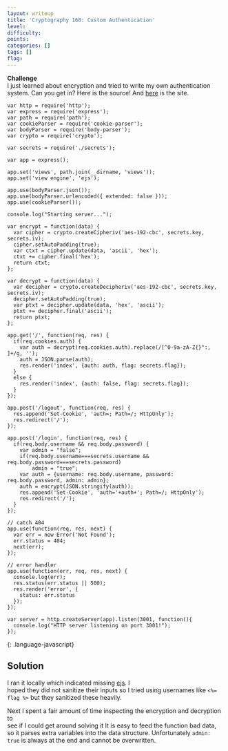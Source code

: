 ```yaml
---
layout: writeup
title: 'Cryptography 160: Custom Authentication'
level:
difficulty:
points:
categories: []
tags: []
flag:
---
```

**Challenge**   
I just learned about encryption and tried to write my own authentication
system. Can you get in? Here is the source! And [here][1] is the site.

    var http = require('http');
    var express = require('express');
    var path = require('path');
    var cookieParser = require('cookie-parser');
    var bodyParser = require('body-parser');
    var crypto = require('crypto');
    
    var secrets = require('./secrets');
    
    var app = express();
    
    app.set('views', path.join(__dirname, 'views'));
    app.set('view engine', 'ejs');
    
    app.use(bodyParser.json());
    app.use(bodyParser.urlencoded({ extended: false }));
    app.use(cookieParser());
    
    console.log("Starting server...");
    
    var encrypt = function(data) {
      var cipher = crypto.createCipheriv('aes-192-cbc', secrets.key, secrets.iv);
      cipher.setAutoPadding(true);
      var ctxt = cipher.update(data, 'ascii', 'hex');
      ctxt += cipher.final('hex');
      return ctxt;
    };
    
    var decrypt = function(data) {
      var decipher = crypto.createDecipheriv('aes-192-cbc', secrets.key, secrets.iv);
      decipher.setAutoPadding(true);
      var ptxt = decipher.update(data, 'hex', 'ascii');
      ptxt += decipher.final('ascii');
      return ptxt;
    };
    
    app.get('/', function(req, res) {
      if(req.cookies.auth) {
        var auth = decrypt(req.cookies.auth).replace(/[^0-9a-zA-Z{}":, ]+/g, '');
        auth = JSON.parse(auth);
        res.render('index', {auth: auth, flag: secrets.flag});
      }
      else {
        res.render('index', {auth: false, flag: secrets.flag});
      }
    });
    
    app.post('/logout', function(req, res) {
      res.append('Set-Cookie', 'auth=; Path=/; HttpOnly');
      res.redirect('/');
    });
    
    app.post('/login', function(req, res) {
      if(req.body.username && req.body.password) {
        var admin = "false";
        if(req.body.username===secrets.username && req.body.password===secrets.password)
            admin = "true";
        var auth = {username: req.body.username, password: req.body.password, admin: admin};
        auth = encrypt(JSON.stringify(auth));
        res.append('Set-Cookie', 'auth='+auth+'; Path=/; HttpOnly');
        res.redirect('/');
      }
    });
    
    // catch 404
    app.use(function(req, res, next) {
      var err = new Error('Not Found');
      err.status = 404;
      next(err);
    });
    
    // error handler
    app.use(function(err, req, res, next) {
      console.log(err);
      res.status(err.status || 500);
      res.render('error', {
        status: err.status
      });
    });
    
    var server = http.createServer(app).listen(3001, function(){
      console.log("HTTP server listening on port 3001!");
    });
{: .language-javascript}

## Solution

I ran it locally which indicated missing [ejs][2]. I  
hoped they did not sanitize their inputs so I tried using usernames like
`<%=
flag %>` but they sanitized these heavily.

Next I spent a fair amount of time inspecting the encryption and
decryption to  
see if I could get around solving it It is easy to feed the function bad
data,  
so it parses extra variables into the data structure. Unfortunately
`admin:
true` is always at the end and cannot be overwritten.



[1]: http://107.170.122.6:3001/
[2]: https://github.com/tj/ejs
